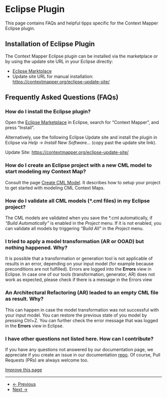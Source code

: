 
# Eclipse Plugin

This page contains FAQs and helpful tipps specific for the Context Mapper Eclipse plugin.

## Installation of Eclipse Plugin

The Context Mapper Eclipse plugin can be installed via the marketplace or by using the update site URL in your Eclipse directly:

* [Eclipse Marktplace](https://marketplace.eclipse.org/content/context-mapper)
* Update site URL for manual installation: <https://contextmapper.org/eclipse-update-site/>

## Frequently Asked Questions (FAQs)

### How do I install the Eclipse plugin?

Open the [Eclipse Marketplace](https://marketplace.eclipse.org/content/context-mapper) in Eclipse, search for “Context Mapper”, and press “Install”.

Alternatively, use the following Eclipse Update site and install the plugin in Eclipse via *Help -> Install New Software…* (copy past the update site link).

Update Site: <https://contextmapper.org/eclipse-update-site/>

### How do I create an Eclipse project with a new CML model to start modeling my Context Map?

Consult the page [Create CML Model](/docs/getting-started-create-project/). It describes how to setup your project to get started with modeling CML Context Maps.

### How do I validate all CML models (\*.cml files) in my Eclipse project?

The CML models are validated when you save the \*.cml automatically, if *“Build Automatically”* is enabled in the *Project* menu.
If it is not enabled, you can validate all models by triggering *“Build All”* in the *Project* menu.

### I tried to apply a model transformation (AR or OOAD) but nothing happened. Why?

It is possible that a transformation or generation tool is not applicable of results in an error, depending on your input model (for example because preconditions are not fulfilled).
Errors are logged into the **Errors** view in Eclipse. In case one of our tools (transformation, generator, AR) does not work as expected, please check if there is a message in the Errors view

### An Architectural Refactoring (AR) leaded to an empty CML file as result. Why?

This can happen in case the model transformation was not successful with your input model. You can restore the previous state of you model by pressing Ctrl+Z. You can further check the error message that was logged in the **Errors** view in Eclipse.

### I have other questions not listed here. How can I contribute?

If you have any questions not answered by our documentation page, we appreciate if you create an issue in our documentation [repo](https://github.com/ContextMapper/contextmapper.github.io/issues). Of course, Pull Requests (PRs) are always welcome too.

[Improve this page](https://github.com/ContextMapper/contextmapper.github.io/blob/master/_docs/ide-plugins-and-extensions/eclipse.md)

---

* [← Previous](/docs/online-ide/)
* [Next →](/docs/ide/)

